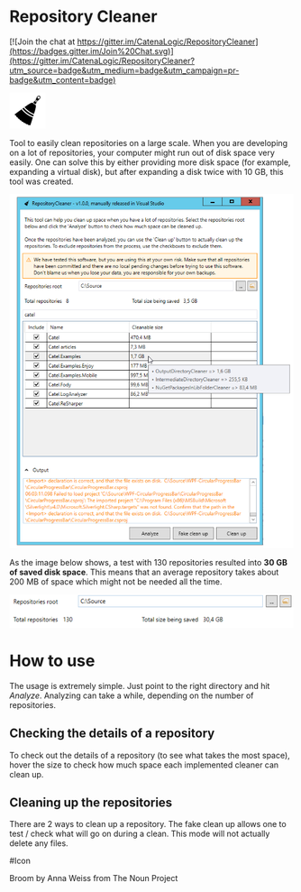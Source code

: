 # Repository Cleaner

[![Join the chat at https://gitter.im/CatenaLogic/RepositoryCleaner](https://badges.gitter.im/Join%20Chat.svg)](https://gitter.im/CatenaLogic/RepositoryCleaner?utm_source=badge&utm_medium=badge&utm_campaign=pr-badge&utm_content=badge)

![AzureStorageSync](design/logo/logo_64.png)

Tool to easily clean repositories on a large scale. When you are developing on a lot of repositories, your computer might run out of disk space very easily. One can solve this by either providing more disk space (for example, expanding a virtual disk), but after expanding a disk twice with 10 GB, this tool was created.

![Repository Cleaner](doc/images/repositorycleaner.png)  

As the image below shows, a test with 130 repositories resulted into **30 GB of saved disk space**. This means that an average repository takes about 200 MB of space which might not be needed all the time. 

![Repository Cleaner proof of concept](doc/images/savinglotsofspace.png)  

# How to use

The usage is extremely simple. Just point to the right directory and hit *Analyze*. Analyzing can take a while, depending on the number of repositories.

## Checking the details of a repository

To check out the details of a repository (to see what takes the most space), hover the size to check how much space each implemented cleaner can clean up.

## Cleaning up the repositories

There are 2 ways to clean up a repository. The fake clean up allows one to test / check what will go on during a clean. This mode will not actually delete any files.

#Icon

Broom by Anna Weiss from The Noun Project